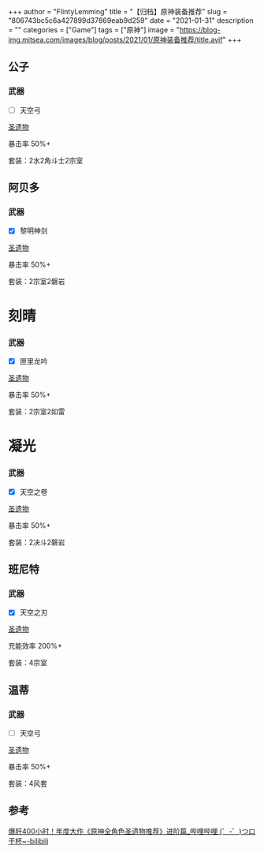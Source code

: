 +++
author = "FlintyLemming"
title = "【归档】原神装备推荐"
slug = "806743bc5c6a427899d37869eab9d259"
date = "2021-01-31"
description = ""
categories = ["Game"]
tags = ["原神"]
image = "https://blog-img.mitsea.com/images/blog/posts/2021/01/原神装备推荐/title.avif"
+++

## 公子

### 武器

- [ ]  天空弓

[圣遗物](%E5%9C%A3%E9%81%97%E7%89%A9%2061bc0dda5d934ba8af804dfd850a0399.csv)

暴击率 50%+

套装：2水2角斗士2宗室

## 阿贝多

### 武器

- [x]  黎明神剑

[圣遗物](%E5%9C%A3%E9%81%97%E7%89%A9%206fae9b5a93a54ec89a2d6bb493df5329.csv)

暴击率 50%+

套装：2宗室2磐岩

# 刻晴

### 武器

- [x]  匣里龙吟

[圣遗物](%E5%9C%A3%E9%81%97%E7%89%A9%202812720b95574e94acf57d84d609b930.csv)

暴击率 50%+

套装：2宗室2如雷

# 凝光

### 武器

- [x]  天空之卷

[圣遗物](%E5%9C%A3%E9%81%97%E7%89%A9%20d002d3b92eff4bc38f3d15ca33db4ce3.csv)

暴击率 50%+

套装：2决斗2磐岩

## 班尼特

### 武器

- [x]  天空之刃

[圣遗物](%E5%9C%A3%E9%81%97%E7%89%A9%20fc828f8943e946faba2dae3ddba3d267.csv)

充能效率 200%+

套装：4宗室

## 温蒂

### 武器

- [ ]  天空弓

[圣遗物](%E5%9C%A3%E9%81%97%E7%89%A9%204bee552df29148e68a74dc293e05d7b2.csv)

暴击率 50%+

套装：4风套

## 参考

[爆肝400小时！年度大作《原神全角色圣遗物推荐》进阶篇_哔哩哔哩 (゜-゜)つロ 干杯~-bilibili](https://www.bilibili.com/video/BV1mU4y1s7Wv)